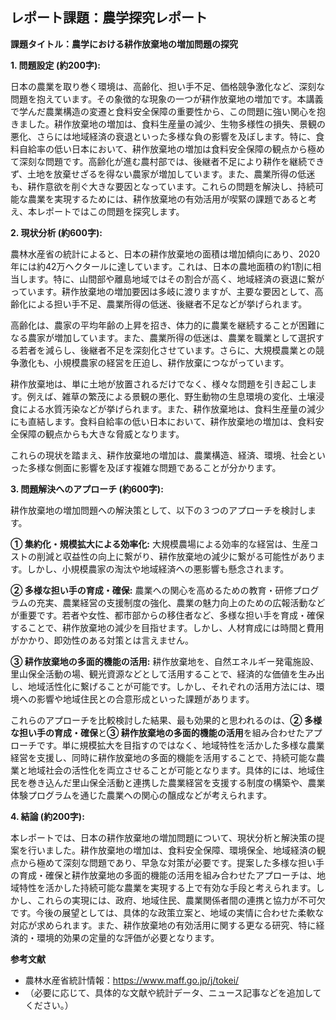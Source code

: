 ## レポート課題：農学探究レポート

**課題タイトル：農学における耕作放棄地の増加問題の探究**

**1. 問題設定 (約200字):**

日本の農業を取り巻く環境は、高齢化、担い手不足、価格競争激化など、深刻な問題を抱えています。その象徴的な現象の一つが耕作放棄地の増加です。本講義で学んだ農業構造の変遷と食料安全保障の重要性から、この問題に強い関心を抱きました。耕作放棄地の増加は、食料生産量の減少、生物多様性の損失、景観の悪化、さらには地域経済の衰退といった多様な負の影響を及ぼします。特に、食料自給率の低い日本において、耕作放棄地の増加は食料安全保障の観点から極めて深刻な問題です。高齢化が進む農村部では、後継者不足により耕作を継続できず、土地を放棄せざるを得ない農家が増加しています。また、農業所得の低迷も、耕作意欲を削ぐ大きな要因となっています。これらの問題を解決し、持続可能な農業を実現するためには、耕作放棄地の有効活用が喫緊の課題であると考え、本レポートではこの問題を探究します。


**2. 現状分析 (約600字):**

農林水産省の統計によると、日本の耕作放棄地の面積は増加傾向にあり、2020年には約42万ヘクタールに達しています。これは、日本の農地面積の約1割に相当します。特に、山間部や離島地域ではその割合が高く、地域経済の衰退に繋がっています。耕作放棄地の増加要因は多岐に渡りますが、主要な要因として、高齢化による担い手不足、農業所得の低迷、後継者不足などが挙げられます。

高齢化は、農家の平均年齢の上昇を招き、体力的に農業を継続することが困難になる農家が増加しています。また、農業所得の低迷は、農業を職業として選択する若者を減らし、後継者不足を深刻化させています。さらに、大規模農業との競争激化も、小規模農家の経営を圧迫し、耕作放棄につながっています。

耕作放棄地は、単に土地が放置されるだけでなく、様々な問題を引き起こします。例えば、雑草の繁茂による景観の悪化、野生動物の生息環境の変化、土壌浸食による水質汚染などが挙げられます。また、耕作放棄地は、食料生産量の減少にも直結します。食料自給率の低い日本において、耕作放棄地の増加は、食料安全保障の観点からも大きな脅威となります。

これらの現状を踏まえ、耕作放棄地の増加は、農業構造、経済、環境、社会といった多様な側面に影響を及ぼす複雑な問題であることが分かります。


**3. 問題解決へのアプローチ (約600字):**

耕作放棄地の増加問題への解決策として、以下の３つのアプローチを検討します。

**① 集約化・規模拡大による効率化:**  大規模農場による効率的な経営は、生産コストの削減と収益性の向上に繋がり、耕作放棄地の減少に繋がる可能性があります。しかし、小規模農家の淘汰や地域経済への悪影響も懸念されます。

**② 多様な担い手の育成・確保:**  農業への関心を高めるための教育・研修プログラムの充実、農業経営の支援制度の強化、農業の魅力向上のための広報活動などが重要です。若者や女性、都市部からの移住者など、多様な担い手を育成・確保することで、耕作放棄地の減少を目指せます。しかし、人材育成には時間と費用がかかり、即効性のある対策とは言えません。

**③ 耕作放棄地の多面的機能の活用:**  耕作放棄地を、自然エネルギー発電施設、里山保全活動の場、観光資源などとして活用することで、経済的な価値を生み出し、地域活性化に繋げることが可能です。しかし、それぞれの活用方法には、環境への影響や地域住民との合意形成といった課題があります。

これらのアプローチを比較検討した結果、最も効果的と思われるのは、**② 多様な担い手の育成・確保**と**③ 耕作放棄地の多面的機能の活用**を組み合わせたアプローチです。単に規模拡大を目指すのではなく、地域特性を活かした多様な農業経営を支援し、同時に耕作放棄地の多面的機能を活用することで、持続可能な農業と地域社会の活性化を両立させることが可能となります。具体的には、地域住民を巻き込んだ里山保全活動と連携した農業経営を支援する制度の構築や、農業体験プログラムを通じた農業への関心の醸成などが考えられます。


**4. 結論 (約200字):**

本レポートでは、日本の耕作放棄地の増加問題について、現状分析と解決策の提案を行いました。耕作放棄地の増加は、食料安全保障、環境保全、地域経済の観点から極めて深刻な問題であり、早急な対策が必要です。提案した多様な担い手の育成・確保と耕作放棄地の多面的機能の活用を組み合わせたアプローチは、地域特性を活かした持続可能な農業を実現する上で有効な手段と考えられます。しかし、これらの実現には、政府、地域住民、農業関係者間の連携と協力が不可欠です。今後の展望としては、具体的な政策立案と、地域の実情に合わせた柔軟な対応が求められます。また、耕作放棄地の有効活用に関する更なる研究、特に経済的・環境的効果の定量的な評価が必要となります。


**参考文献**

* 農林水産省統計情報：https://www.maff.go.jp/j/tokei/
* （必要に応じて、具体的な文献や統計データ、ニュース記事などを追加してください。）


